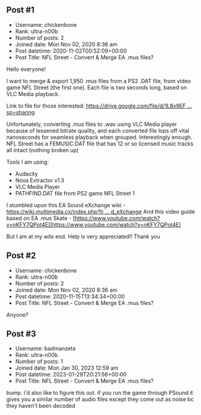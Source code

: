 ## Post #1
- Username: chickenbone
- Rank: ultra-n00b
- Number of posts: 2
- Joined date: Mon Nov 02, 2020 8:36 am
- Post datetime: 2020-11-02T00:52:09+00:00
- Post Title: NFL Street - Convert & Merge EA .mus files?

Hello everyone!

I want to merge & export 1,950 .mus files from a PS2 .DAT file, from video game NFL Street (the first one). Each file is two seconds long, based on VLC Media playback. 

Link to file for those interested: [https://drive.google.com/file/d/1L8x9EF ... sp=sharing](https://drive.google.com/file/d/1L8x9EFDTxzb8rBATO-buYAfj4SYfoDzX/view?usp=sharing)

Unfortunately, converting .mus files to .wav using VLC Media player because of lessened bitrate quality, and each converted file lops off vital nanoseconds for seamless playback when grouped. Interestingly enough. NFL Street has a FEMUSIC.DAT file that has 12 or so licensed music tracks all intact (nothing broken up)

Tools I am using:
- Audacity
- Nova Extractor v1.3
- VLC Media Player
- PATHFIND.DAT file from PS2 game NFL Street 1

I stumbled upon this EA Sound eXchange wiki - [https://wiki.multimedia.cx/index.php?ti ... d_eXchange](https://wiki.multimedia.cx/index.php?title=Electronic_Arts_Sound_eXchange)
And this video guide based on EA .mus Skate - [https://www.youtube.com/watch?v=nKFY7QPot4E](https://www.youtube.com/watch?v=nKFY7QPot4E)

But I am at my wits end. Help is very appreciated!! Thank you
## Post #2
- Username: chickenbone
- Rank: ultra-n00b
- Number of posts: 2
- Joined date: Mon Nov 02, 2020 8:36 am
- Post datetime: 2020-11-15T13:34:34+00:00
- Post Title: NFL Street - Convert & Merge EA .mus files?

Anyone?
## Post #3
- Username: badmanzeta
- Rank: ultra-n00b
- Number of posts: 1
- Joined date: Mon Jan 30, 2023 12:59 am
- Post datetime: 2023-01-29T20:21:56+00:00
- Post Title: NFL Street - Convert & Merge EA .mus files?

bump. i'd also like to figure this out. if you run the game through PSound it gives you a similar number of audio files except they come out as noise bc they haven't been decoded
